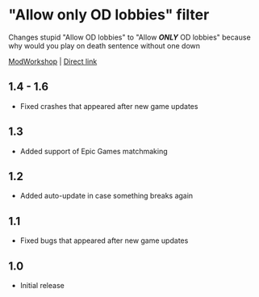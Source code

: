 # "Allow only OD lobbies" filter
Changes stupid  "Allow OD lobbies" to "Allow ***ONLY*** OD lobbies" because why would you play on death sentence without one down

[ModWorkshop](https://modworkshop.net/mod/22093) | [Direct link](https://github.com/rommmmmka/payday-mods/raw/main/Only%20OD%20Filter/Only%20OD%20Filter.zip)

## 1.4 - 1.6
* Fixed crashes that appeared after new game updates

## 1.3
* Added support of Epic Games matchmaking

## 1.2
* Added auto-update in case something breaks again

## 1.1
* Fixed bugs that appeared after new game updates

## 1.0
* Initial release